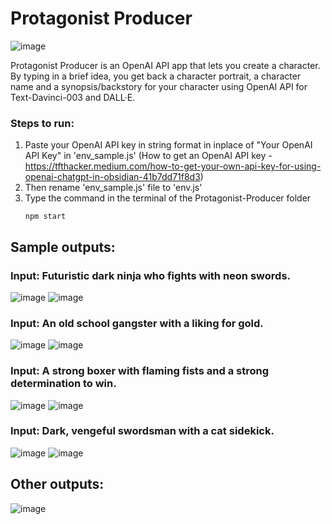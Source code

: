 # Protagonist Producer

![image](https://github.com/SachShetty/Protagonist-Producer/assets/132273464/dba37ad0-6cc1-4c7b-b675-c19f76364c62)


Protagonist Producer is an OpenAI API app that lets you create a character. By typing in a brief idea, you get back a character portrait, a character name and a synopsis/backstory for your character using OpenAI API for Text-Davinci-003 and DALL·E.

### Steps to run:
1. Paste your OpenAI API key in string format in inplace of "Your OpenAI API Key" in 'env_sample.js'
   (How to get an OpenAI API key - https://tfthacker.medium.com/how-to-get-your-own-api-key-for-using-openai-chatgpt-in-obsidian-41b7dd71f8d3)
2. Then rename 'env_sample.js' file to 'env.js'
3. Type the command in the terminal of the Protagonist-Producer folder
	```shell 
	npm start
	```
## Sample outputs:

### Input: Futuristic dark ninja who fights with neon swords.
![image](https://github.com/SachShetty/Protagonist-Producer/assets/132273464/3c42205d-d4af-4e99-a70b-5362101ca56e)
![image](https://github.com/SachShetty/Protagonist-Producer/assets/132273464/0a9ced06-211d-4595-a730-c61331fec082)

### Input: An old school gangster with a liking for gold.
![image](https://github.com/SachShetty/Protagonist-Producer/assets/132273464/8e68d5f2-1ab2-42e3-a30b-a2b93ea290b7)
![image](https://github.com/SachShetty/Protagonist-Producer/assets/132273464/66da013c-62f7-41ad-b437-f12258ff24ea)

### Input: A strong boxer with flaming fists and a strong determination to win.
![image](https://github.com/SachShetty/Protagonist-Producer/assets/132273464/4bbaff25-e3fd-4bc6-a775-105241a6826b)
![image](https://github.com/SachShetty/Protagonist-Producer/assets/132273464/fde83030-462c-4aac-9cdd-2201f57fd33b)

### Input: Dark, vengeful swordsman with a cat sidekick.
![image](https://github.com/SachShetty/Protagonist-Producer/assets/132273464/720210eb-c425-480d-8a41-664aeb18af6a)
![image](https://github.com/SachShetty/Protagonist-Producer/assets/132273464/9116e891-b3bd-488e-b6b8-bcb693f6f256)

## Other outputs:
![image](https://github.com/SachShetty/Protagonist-Producer/assets/132273464/1f44c5a8-6fc4-4eeb-b249-e9771d1fa423)



